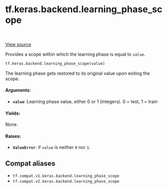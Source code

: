 <div itemscope itemtype="http://developers.google.com/ReferenceObject">
<meta itemprop="name" content="tf.keras.backend.learning_phase_scope" />
<meta itemprop="path" content="Stable" />
</div>

# tf.keras.backend.learning_phase_scope

<!-- Insert buttons and diff -->

<table class="tfo-notebook-buttons tfo-api" align="left">
</table>

<a target="_blank" href="/code/stable/tensorflow/python/keras/backend.py">View source</a>



Provides a scope within which the learning phase is equal to `value`.

``` python
tf.keras.backend.learning_phase_scope(value)
```



<!-- Placeholder for "Used in" -->

The learning phase gets restored to its original value upon exiting the scope.

#### Arguments:


* <b>`value`</b>: Learning phase value, either 0 or 1 (integers).
       0 = test, 1 = train


#### Yields:

None.



#### Raises:


* <b>`ValueError`</b>: if `value` is neither `0` nor `1`.

## Compat aliases

* `tf.compat.v1.keras.backend.learning_phase_scope`
* `tf.compat.v2.keras.backend.learning_phase_scope`

